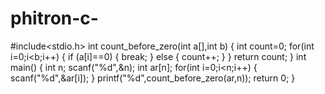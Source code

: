 # phitron-c-
#include<stdio.h>
int count_before_zero(int a[],int b)
{
    int count=0;
    for(int i=0;i<b;i++)
    {
        if (a[i]==0)
        {
            break;
        }
        else
        {
            count++;
        }
    }
    return count;
}
int main()
{
    int n;
    scanf("%d",&n);
    int ar[n];
    for(int i=0;i<n;i++)
    {
        scanf("%d",&ar[i]);
    }
    printf("%d",count_before_zero(ar,n));
    return 0;
}
